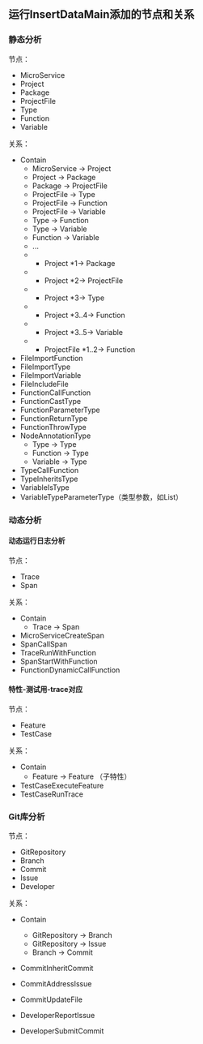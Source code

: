 
## 运行InsertDataMain添加的节点和关系

### 静态分析

节点：

- MicroService
- Project
- Package
- ProjectFile
- Type
- Function
- Variable

关系：

- Contain
  - MicroService -> Project
  - Project -> Package
  - Package -> ProjectFile
  - ProjectFile -> Type
  - ProjectFile -> Function
  - ProjectFile -> Variable
  - Type -> Function
  - Type -> Variable
  - Function -> Variable
  - ...
  - * Project *1-> Package
  - * Project *2-> ProjectFile
  - * Project *3-> Type
  - * Project *3..4-> Function
  - * Project *3..5-> Variable
  - * ProjectFile *1..2-> Function
- FileImportFunction
- FileImportType
- FileImportVariable
- FileIncludeFile
- FunctionCallFunction
- FunctionCastType
- FunctionParameterType
- FunctionReturnType
- FunctionThrowType
- NodeAnnotationType
  - Type -> Type
  - Function -> Type
  - Variable -> Type
- TypeCallFunction
- TypeInheritsType
- VariableIsType
- VariableTypeParameterType（类型参数，如List<Type>）

### 动态分析

#### 动态运行日志分析

节点：

- Trace
- Span

关系：

- Contain
  - Trace -> Span
- MicroServiceCreateSpan
- SpanCallSpan
- TraceRunWithFunction
- SpanStartWithFunction
- FunctionDynamicCallFunction

#### 特性-测试用-trace对应

节点：

- Feature
- TestCase

关系：

- Contain
  - Feature -> Feature （子特性）
- TestCaseExecuteFeature
- TestCaseRunTrace

### Git库分析

节点：

- GitRepository
- Branch
- Commit
- Issue
- Developer

关系：

- Contain
  - GitRepository -> Branch
  - GitRepository -> Issue
  - Branch -> Commit
  
- CommitInheritCommit

- CommitAddressIssue

- CommitUpdateFile

- DeveloperReportIssue

- DeveloperSubmitCommit

  
